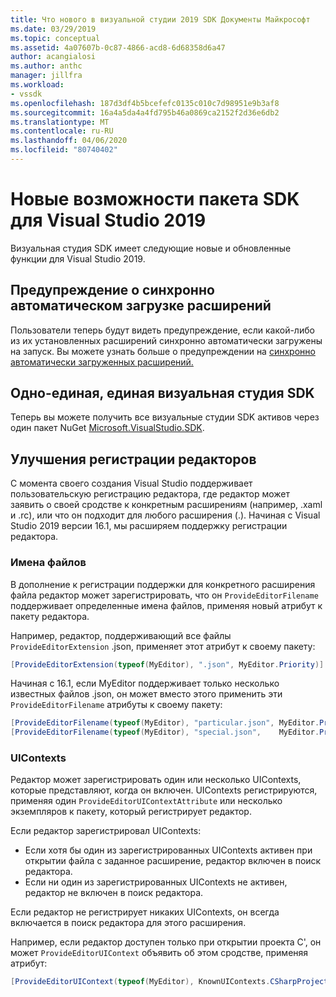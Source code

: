 ```yaml
---
title: Что нового в визуальной студии 2019 SDK Документы Майкрософт
ms.date: 03/29/2019
ms.topic: conceptual
ms.assetid: 4a07607b-0c87-4866-acd8-6d68358d6a47
author: acangialosi
ms.author: anthc
manager: jillfra
ms.workload:
- vssdk
ms.openlocfilehash: 187d3df4b5bcefefc0135c010c7d98951e9b3af8
ms.sourcegitcommit: 16a4a5da4a4fd795b46a0869ca2152f2d36e6db2
ms.translationtype: MT
ms.contentlocale: ru-RU
ms.lasthandoff: 04/06/2020
ms.locfileid: "80740402"
---
```

# <a name="whats-new-in-the-visual-studio-2019-sdk"></a>Новые возможности пакета SDK для Visual Studio 2019

Визуальная студия SDK имеет следующие новые и обновленные функции для Visual Studio 2019.

## <a name="synchronously-autoloaded-extensions-warning"></a>Предупреждение о синхронно автоматическом загрузке расширений

Пользователи теперь будут видеть предупреждение, если какой-либо из их установленных расширений синхронно автоматически загружены на запуск. Вы можете узнать больше о предупреждении на [синхронно автоматически загруженных расширений.](synchronously-autoloaded-extensions.md)

## <a name="single-unified-visual-studio-sdk"></a>Одно-единая, единая визуальная студия SDK

Теперь вы можете получить все визуальные студии SDK активов через один пакет NuGet [Microsoft.VisualStudio.SDK](https://www.nuget.org/packages/microsoft.visualstudio.sdk).

## <a name="editor-registration-enhancements"></a>Улучшения регистрации редакторов

С момента своего создания Visual Studio поддерживает пользовательскую регистрацию редактора, где редактор может заявить о своей сродстве к конкретным расширениям (например, .xaml и .rc), или что он подходит для любого расширения (.). Начиная с Visual Studio 2019 версии 16.1, мы расширяем поддержку регистрации редактора.

### <a name="filenames"></a>Имена файлов

В дополнение к регистрации поддержки для конкретного расширения файла редактор может зарегистрировать, что он `ProvideEditorFilename` поддерживает определенные имена файлов, применяя новый атрибут к пакету редактора.

Например, редактор, поддерживающий все файлы `ProvideEditorExtension` .json, применяет этот атрибут к своему пакету:

```cs
[ProvideEditorExtension(typeof(MyEditor), ".json", MyEditor.Priority)]
```

Начиная с 16.1, если MyEditor поддерживает только несколько известных файлов .json, он может вместо этого применить эти `ProvideEditorFilename` атрибуты к своему пакету:

```cs
[ProvideEditorFilename(typeof(MyEditor), "particular.json", MyEditor.Priority)]
[ProvideEditorFilename(typeof(MyEditor), "special.json",    MyEditor.Priority)]
```

### <a name="uicontexts"></a>UIContexts

Редактор может зарегистрировать один или несколько UIContexts, которые представляют, когда он включен. UIContexts регистрируются, применяя один `ProvideEditorUIContextAttribute` или несколько экземпляров к пакету, который регистрирует редактор.

Если редактор зарегистрировал UIContexts:

- Если хотя бы один из зарегистрированных UIContexts активен при открытии файла с заданное расширение, редактор включен в поиск редактора.
- Если ни один из зарегистрированных UIContexts не активен, редактор не включен в поиск редактора.

Если редактор не регистрирует никаких UIContexts, он всегда включается в поиск редактора для этого расширения.

Например, если редактор доступен только при открытии проекта C', он может `ProvideEditorUIContext` объявить об этом сродстве, применяя атрибут:

```cs
[ProvideEditorUIContext(typeof(MyEditor), KnownUIContexts.CSharpProjectContext)]
```
